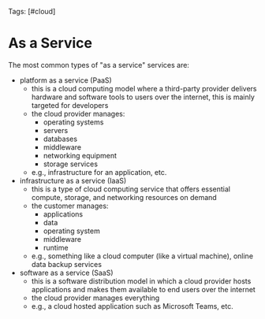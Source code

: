Tags: [#cloud]

# As a Service

The most common types of "as a service" services are:

- platform as a service (PaaS)
	- this is a cloud computing model where a third-party provider delivers hardware and software tools to users over the internet, this is mainly targeted for developers
	- the cloud provider manages:
		- operating systems
		- servers
		- databases
		- middleware
		- networking equipment
		- storage services
	- e.g., infrastructure for an application, etc.
- infrastructure as a service (IaaS)
	- this is a type of cloud computing service that offers essential compute, storage, and networking resources on demand
	- the customer manages:
		- applications
		- data
		- operating system
		- middleware
		- runtime
	- e.g., something like a cloud computer (like a virtual machine), online data backup services
- software as a service (SaaS)
	- this is a software distribution model in which a cloud provider hosts applications and makes them available to end users over the internet
	- the cloud provider manages everything
	- e.g., a cloud hosted application such as Microsoft Teams, etc.
